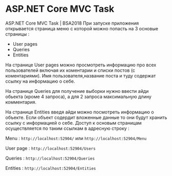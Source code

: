 # ASP.NET Core MVC Task
ASP.NET Core MVC Task | BSA2018
При запуске приложения открывается страница меню с которой можно попасть на 3 основые страницы :
- User pages
- Queries
- Entities

На странице User pages можно просмотреть информацию про всех пользователей включая их коментарии и списки постов (с коментариями).
Имя пользователя,название поста и туду содержат ссылку на информацию о себе.

На странице Queries для получение выборки нужно ввести айди обьекта (кроме 4 запроса), а для 2 запроса максимальную длину комментария.

На странице Entities введя айди можно посмотреть информацию о объекте. Если объект содердит вложенные данные то они будут хранить ссылку с информацией о себе.
Доступ к основым страницам осуществляется по таким ссылкам в адресную строку :

Menu : `http://localhost:52904/` или `http://localhost:52904/Menu`

User page : `http://localhost:52904/Users`

Queries : `http://localhost:52904/Queries`

Entities : `http://localhost:52904/Entities`

